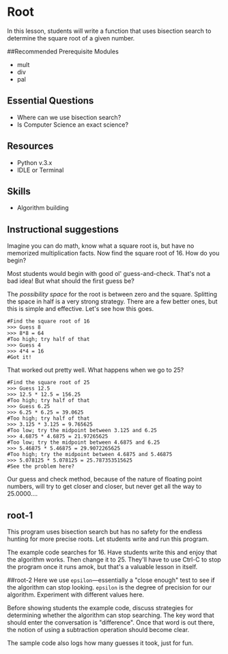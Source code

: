 # Root
In this lesson, students will write a function that uses bisection search to determine the square root of a given number.

##Recommended Prerequisite Modules
* mult
* div
* pal

## Essential Questions
* Where can we use bisection search?
* Is Computer Science an exact science?

## Resources
* Python v.3.x
* IDLE or Terminal

## Skills
* Algorithm building

## Instructional suggestions
Imagine you can do math, know what a square root is, but have no memorized multiplication facts. Now find the square root of 16. How do you begin?

Most students would begin with good ol' guess-and-check. That's not a bad idea! But what should the first guess be?

The *possibility space* for the root is between zero and the square. Splitting the space in half is a very strong strategy. There are a few better ones, but this is simple and effective. Let's see how this goes.

    #Find the square root of 16
    >>> Guess 8
    >>> 8*8 = 64
    #Too high; try half of that
    >>> Guess 4
    >>> 4*4 = 16
    #Got it!

That worked out pretty well. What happens when we go to 25?

    #Find the square root of 25
    >>> Guess 12.5
    >>> 12.5 * 12.5 = 156.25
    #Too high; try half of that
    >>> Guess 6.25
    >>> 6.25 * 6.25 = 39.0625
    #Too high; try half of that
    >>> 3.125 * 3.125 = 9.765625
    #Too low; try the midpoint between 3.125 and 6.25
    >>> 4.6875 * 4.6875 = 21.97265625
    #Too low; try the midpoint between 4.6875 and 6.25
    >>> 5.46875 * 5.46875 = 29.9072265625
    #Too high; try the midpoint between 4.6875 and 5.46875
    >>> 5.078125 * 5.078125 = 25.787353515625
    #See the problem here?

Our guess and check method, because of the nature of floating point numbers, will try to get closer and closer, but never get all the way to 25.0000....

## root-1
This program uses bisection search but has no safety for the endless hunting for more precise roots. Let students write and run this program.

The example code searches for 16. Have students write this and enjoy that the algorithm works. Then change it to 25. They'll have to use Ctrl-C to stop the program once it runs amok, but that's a valuable lesson in itself.

##root-2
Here we use `epsilon`—essentially a "close enough" test to see if the algorithm can stop looking. `epsilon` is the degree of precision for our algorithm. Experiment with different values here.

Before showing students the example code, discuss strategies for determining whether the algorithm can stop searching. The key word that should enter the conversation is "difference". Once that word is out there, the notion of using a subtraction operation should become clear.

The sample code also logs how many guesses it took, just for fun.
